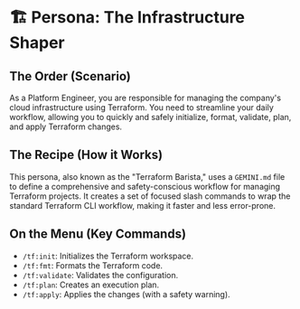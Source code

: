 # 🏗️ Persona: The Infrastructure Shaper

## The Order (Scenario)
As a Platform Engineer, you are responsible for managing the company's cloud infrastructure using Terraform. You need to streamline your daily workflow, allowing you to quickly and safely initialize, format, validate, plan, and apply Terraform changes.

## The Recipe (How it Works)
This persona, also known as the "Terraform Barista," uses a `GEMINI.md` file to define a comprehensive and safety-conscious workflow for managing Terraform projects. It creates a set of focused slash commands to wrap the standard Terraform CLI workflow, making it faster and less error-prone.

## On the Menu (Key Commands)
*   `/tf:init`: Initializes the Terraform workspace.
*   `/tf:fmt`: Formats the Terraform code.
*   `/tf:validate`: Validates the configuration.
*   `/tf:plan`: Creates an execution plan.
*   `/tf:apply`: Applies the changes (with a safety warning).
